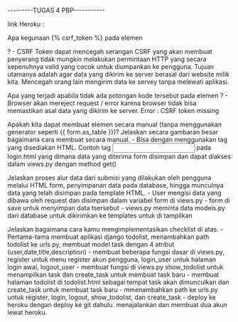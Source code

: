 ---------TUGAS 4 PBP-----------

link Heroku :

Apa kegunaan {% csrf_token %} pada elemen <form>? 
    - CSRF Token dapat mencegah serangan CSRF yang akan membuat penyerang tidak mungkin melakukan permintaan HTTP yang secara sepenuhnya valid yang cocok untuk diumpankan ke pengguna. Tujuan utamanya adalah agar data yang dikirim ke server berasal dari website milik kita. Mencegah orang lain mengirim data ke servey tanpa melewati aplikasi.


Apa yang terjadi apabila tidak ada potongan kode tersebut pada elemen <form>?
    - Browser akan mereject request / error karena browser tidak bisa memastikan asal data yang dikirim ke server. 
    Error : CSRF token missing


Apakah kita dapat membuat elemen <form> secara manual (tanpa menggunakan generator seperti {{ form.as_table }})? Jelaskan secara gambaran besar bagaimana cara membuat <form> secara manual.
    - Bisa dengan menggunakan tag yang disediakan HTML. Contoh tag <input> pada login.html yang dimana data yang diterima form disimpan dan dapat diakses dalam views.py dengan method get() 


Jelaskan proses alur data dari submisi yang dilakukan oleh pengguna melalui HTML form, penyimpanan data pada database, hingga munculnya data yang telah disimpan pada template HTML.
    - User mengisi data yang dibawa oleh request dan disimpan dalam variabel form di views.py
    - form di save untuk menyimpan data tsersebut
    - views.py meminta data models.py dari database untuk dikirimkan ke templates untuk di tampilkan


Jelaskan bagaimana cara kamu mengimplementasikan checklist di atas.
    - Pertama-tama membuat aplikasi django todolist, menambahkan path todolist ke urls.py,  membuat model task dengan 4 atribut (user,date,title,description)
    - membuat beberapa fungsi dasar di views.py, register untuk menu register akun pengguna, login_user untuk halaman login awal, logout_user
    - membuat fungsi di views.py show_todolist untuk menampilkan task dan create_task untuk membuat task baru
    - membuat halaman todolist di todolist.html sebagai tempat task akan dimunculkan dan create_task untuk membuat task baru
    - mmenambahkan path ke urls.py untuk register, login, logout, show_todolist, dan create_task
    - deploy ke heroku dengan deploy ke git dahulu. menajalankan dan membuat dua akun lewat heroku.

